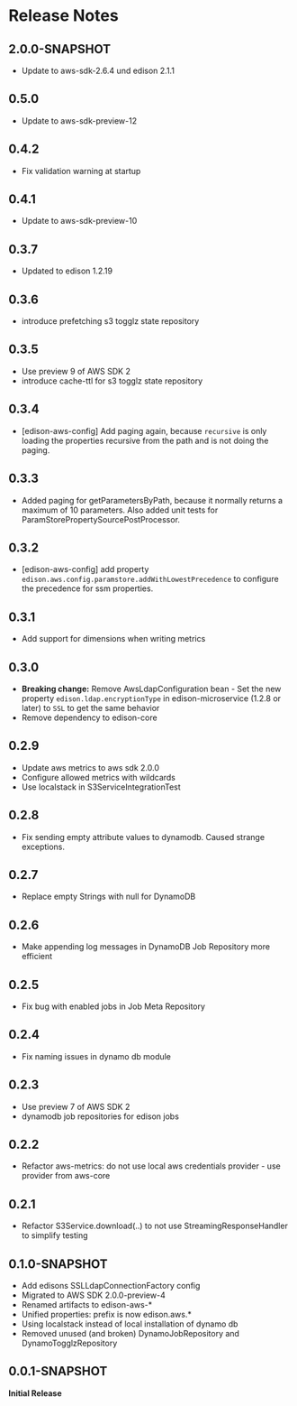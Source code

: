 # Release Notes

## 2.0.0-SNAPSHOT
* Update to aws-sdk-2.6.4 und edison 2.1.1

## 0.5.0
* Update to aws-sdk-preview-12

## 0.4.2
* Fix validation warning at startup

## 0.4.1
* Update to aws-sdk-preview-10

## 0.3.7
* Updated to edison 1.2.19

## 0.3.6
* introduce prefetching s3 togglz state repository

## 0.3.5
* Use preview 9 of AWS SDK 2
* introduce cache-ttl for s3 togglz state repository

## 0.3.4
* [edison-aws-config] Add paging again, because `recursive` is only loading the properties recursive from the path and is not doing the paging.

## 0.3.3
* Added paging for getParametersByPath, because it normally returns a maximum of 10 parameters. Also added unit tests for ParamStorePropertySourcePostProcessor.

## 0.3.2
* [edison-aws-config] add property `edison.aws.config.paramstore.addWithLowestPrecedence` to configure the precedence for ssm properties.

## 0.3.1
* Add support for dimensions when writing metrics

## 0.3.0
* **Breaking change:**
  Remove AwsLdapConfiguration bean - 
  Set the new property `edison.ldap.encryptionType` in edison-microservice (1.2.8 or later) to `SSL` to get the same behavior 
* Remove dependency to edison-core

## 0.2.9
* Update aws metrics to aws sdk 2.0.0
* Configure allowed metrics with wildcards
* Use localstack in S3ServiceIntegrationTest

## 0.2.8
* Fix sending empty attribute values to dynamodb. Caused strange exceptions.

## 0.2.7
* Replace empty Strings with null for DynamoDB

## 0.2.6
* Make appending log messages in DynamoDB Job Repository more efficient

## 0.2.5
* Fix bug with enabled jobs in Job Meta Repository

## 0.2.4
* Fix naming issues in dynamo db module

## 0.2.3
* Use preview 7 of AWS SDK 2
* dynamodb job repositories for edison jobs

## 0.2.2
* Refactor aws-metrics: do not use local aws credentials provider  - use provider from aws-core

## 0.2.1
* Refactor S3Service.download(..) to not use StreamingResponseHandler to simplify testing  

## 0.1.0-SNAPSHOT

* Add edisons SSLLdapConnectionFactory config
* Migrated to AWS SDK 2.0.0-preview-4
* Renamed artifacts to edison-aws-*
* Unified properties: prefix is now edison.aws.*
* Using localstack instead of local installation of dynamo db
* Removed unused (and broken) DynamoJobRepository and DynamoTogglzRepository

## 0.0.1-SNAPSHOT

**Initial Release**
